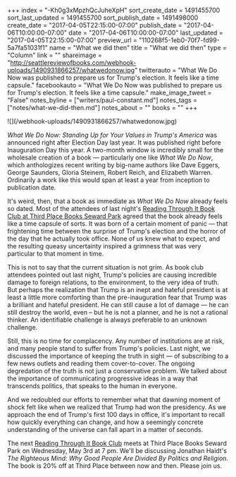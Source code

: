 +++
index = "-Kh0g3xMpzhQcJuheXpH"
sort_create_date = 1491455700
sort_last_updated = 1491455700
sort_publish_date = 1491498000
create_date = "2017-04-05T22:15:00-07:00"
publish_date = "2017-04-06T10:00:00-07:00"
date = "2017-04-06T10:00:00-07:00"
last_updated = "2017-04-05T22:15:00-07:00"
preview_url = "110268f5-1eb0-70f7-fd99-5a7fa51031f1"
name = "What we did then"
title = "What we did then"
type = "Column"
link = ""
shareimage = "http://seattlereviewofbooks.com/webhook-uploads/1490931866257/whatwedonow.jpg"
twitterauto = "What We Do Now was published to prepare us for Trump's election. It feels like a time capsule."
facebookauto = "What We Do Now was published to prepare us for Trump's election. It feels like a time capsule."
make_image_tweet = "False"
notes_byline = ["writers/paul-constant.md"]
notes_tags = ["notes/what-we-did-then.md"]
notes_about = ""
books = ""
+++
<p class="image-left">![](/webhook-uploads/1490931866257/whatwedonow.jpg)</p>

*What We Do Now: Standing Up for Your Values in Trump's America* was announced right after Election Day last year. It was published right before Inauguration Day this year. A two-month window is incredibly small for the wholesale creation of a book — particularly one like *What We Do Now*, which anthologizes recent writing by big-name authors like Dave Eggers, George Saunders, Gloria Steinem, Robert Reich, and Elizabeth Warren. Ordinarily a work like this would span at least a year from inception to publication date.

It's weird, then, that a book as immediate as *What We Do Now* already feels so dated. Most of the attendees of last night's [Reading Through It Book Club at Third Place Books Seward Park](https://www.facebook.com/groups/readingthroughit/) agreed that the book already feels like a time capsule of sorts. It was born of a certain moment of panic — that frightening time between the surprise of Trump's election and the horror of the day that he actually took office. None of us knew what to expect, and the resulting queasy uncertainty inspired a grimness that was very particular to that moment in time.

This is not to say that the current situation is not grim. As book club attendees pointed out last night, Trump's policies are causing incredible damage to foreign relations, to the environment, to the very idea of truth. But perhaps the realization that Trump is an inept and hateful president is at least a little more comforting than the pre-inauguration fear that Trump was a brilliant and hateful president. He can still cause a lot of damage — he can still destroy the world, even – but he is not a planner, and he is not a rational thinker. An identifiable challenge is always preferable to an unknown challenge.

Still, this is no time for complacency. Any number of institutions are at risk, and many people stand to suffer from Trump's policies. Last night, we discussed the importance of keeping the truth in sight — of subscribing to a few news outlets and reading them cover-to-cover. The ongoing degredation of the truth is not just a conservative problem. We talked about the importance of communicating progressive ideas in a way that transcends politics, that speaks to the human in everyone. 

And we redoubled our efforts to remember what that dawning moment of shock felt like when we realized that Trump had won the presidency. As we approach the end of Trump's first 100 days in office, it's important to recall how quickly everything can change, and how a seemingly concrete understanding of the universe can fall apart in a matter of seconds.

The next [Reading Through It Book Club](https://www.facebook.com/groups/readingthroughit/) meets at Third Place Books Seward Park on Wednesday, May 3rd at 7 pm. We'll be discussing Jonathan Haidt's *The Righteous Mind: Why Good People Are Divided By Politics and Religion*. The book is 20% off at Third Place between now and then. Please join us.



